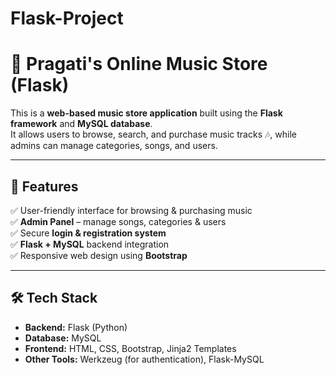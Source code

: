 # Flask-Project

# 🎵 Pragati's Online Music Store (Flask)

This is a **web-based music store application** built using the **Flask framework** and **MySQL database**.  
It allows users to browse, search, and purchase music tracks 🎶, while admins can manage categories, songs, and users.  

---

## 📌 Features  
✅ User-friendly interface for browsing & purchasing music  
✅ **Admin Panel** – manage songs, categories & users  
✅ Secure **login & registration system**  
✅ **Flask + MySQL** backend integration  
✅ Responsive web design using **Bootstrap**  

---

## 🛠 Tech Stack  
- **Backend:** Flask (Python)  
- **Database:** MySQL  
- **Frontend:** HTML, CSS, Bootstrap, Jinja2 Templates  
- **Other Tools:** Werkzeug (for authentication), Flask-MySQL  
